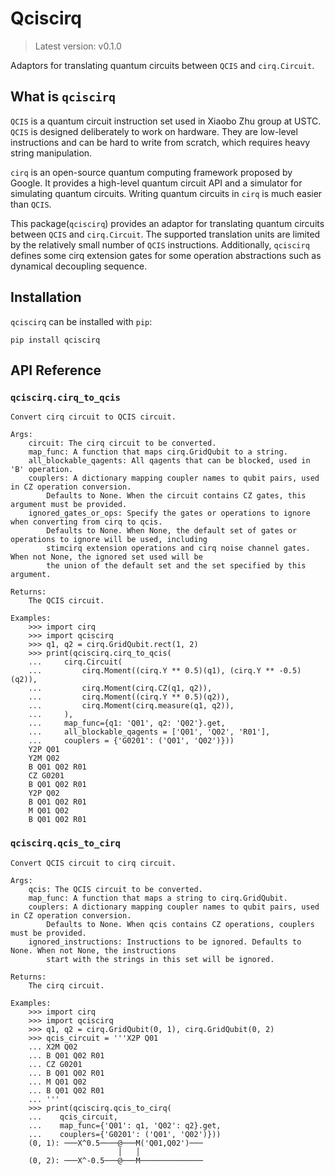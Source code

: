 # Qciscirq

> Latest version: v0.1.0

Adaptors for translating quantum circuits between `QCIS` and `cirq.Circuit`.

## What is `qciscirq`

`QCIS` is a quantum circuit instruction set used in
Xiaobo Zhu group at USTC. `QCIS` is designed deliberately to work on 
hardware. They are low-level instructions and can be hard to write from
scratch, which requires heavy string manipulation.

`cirq` is an open-source quantum computing framework proposed by Google. It provides
a high-level quantum circuit API and a simulator for simulating quantum circuits. Writing
quantum circuits in `cirq` is much easier than `QCIS`.

This package(`qciscirq`) provides an adaptor for translating quantum circuits between `QCIS` and
`cirq.Circuit`. The supported translation units are limited by the relatively small number of
`QCIS` instructions. Additionally, `qciscirq` defines some cirq extension gates for some operation
abstractions such as dynamical decoupling sequence.

## Installation

`qciscirq` can be installed with `pip`:
```shell
pip install qciscirq
```

## API Reference

### `qciscirq.cirq_to_qcis`

```
Convert cirq circuit to QCIS circuit.

Args:
    circuit: The cirq circuit to be converted.
    map_func: A function that maps cirq.GridQubit to a string.
    all_blockable_qagents: All qagents that can be blocked, used in 'B' operation.
    couplers: A dictionary mapping coupler names to qubit pairs, used in CZ operation conversion.
        Defaults to None. When the circuit contains CZ gates, this argument must be provided.
    ignored_gates_or_ops: Specify the gates or operations to ignore when converting from cirq to qcis.
        Defaults to None. When None, the default set of gates or operations to ignore will be used, including
        stimcirq extension operations and cirq noise channel gates. When not None, the ignored set used will be
        the union of the default set and the set specified by this argument.

Returns:
    The QCIS circuit.

Examples:
    >>> import cirq
    >>> import qciscirq
    >>> q1, q2 = cirq.GridQubit.rect(1, 2)
    >>> print(qciscirq.cirq_to_qcis(
    ...     cirq.Circuit(
    ...         cirq.Moment((cirq.Y ** 0.5)(q1), (cirq.Y ** -0.5)(q2)),
    ...         cirq.Moment(cirq.CZ(q1, q2)),
    ...         cirq.Moment((cirq.Y ** 0.5)(q2)),
    ...         cirq.Moment(cirq.measure(q1, q2)),
    ...     ),
    ...     map_func={q1: 'Q01', q2: 'Q02'}.get,
    ...     all_blockable_qagents = ['Q01', 'Q02', 'R01'],
    ...     couplers = {'G0201': ('Q01', 'Q02')}))
    Y2P Q01
    Y2M Q02
    B Q01 Q02 R01
    CZ G0201
    B Q01 Q02 R01
    Y2P Q02
    B Q01 Q02 R01
    M Q01 Q02
    B Q01 Q02 R01
```

### `qciscirq.qcis_to_cirq`

```
Convert QCIS circuit to cirq circuit.

Args:
    qcis: The QCIS circuit to be converted.
    map_func: A function that maps a string to cirq.GridQubit.
    couplers: A dictionary mapping coupler names to qubit pairs, used in CZ operation conversion.
        Defaults to None. When qcis contains CZ operations, couplers must be provided.
    ignored_instructions: Instructions to be ignored. Defaults to None. When not None, the instructions
        start with the strings in this set will be ignored.

Returns:
    The cirq circuit.

Examples:
    >>> import cirq
    >>> import qciscirq
    >>> q1, q2 = cirq.GridQubit(0, 1), cirq.GridQubit(0, 2)
    >>> qcis_circuit = '''X2P Q01
    ... X2M Q02
    ... B Q01 Q02 R01
    ... CZ G0201
    ... B Q01 Q02 R01
    ... M Q01 Q02
    ... B Q01 Q02 R01
    ... '''
    >>> print(qciscirq.qcis_to_cirq(
    ...    qcis_circuit,
    ...    map_func={'Q01': q1, 'Q02': q2}.get,
    ...    couplers={'G0201': ('Q01', 'Q02')}))
    (0, 1): ───X^0.5────@───M('Q01,Q02')───
                        │   │
    (0, 2): ───X^-0.5───@───M──────────────
```